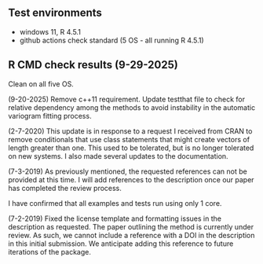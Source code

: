 ## Test environments
* windows 11, R 4.5.1
* github actions check standard (5 OS - all running R 4.5.1)

## R CMD check results (9-29-2025)
Clean on all five OS. 

(9-20-2025)
Remove c++11 requirement. Update testthat file to check for relative
dependency among the methods to avoid instability in the automatic variogram
fitting process.

(2-7-2020)
This update is in response to a request I received from CRAN to remove 
conditionals that use class statements that might create vectors of 
length greater than one. This used to be tolerated, but is no 
longer tolerated on new systems. I also made several updates to the 
documentation. 

(7-3-2019)
As previously mentioned, the requested references can not be provided at this 
time. I will add references to the description once our paper has completed
the review process.

I have confirmed that all examples and tests run using only 1 core. 

(7-2-2019)
Fixed the license template and formatting issues in the description as 
requested. 
The paper outlining the method is currently under review. 
As such, we cannot include a reference with a DOI in the description
in this initial submission. We anticipate adding this reference to 
future iterations of the package.   


